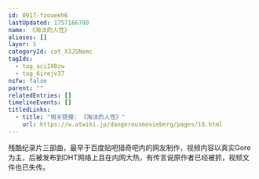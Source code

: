 ```yaml
---
id: 0917-fzoueeh6
lastUpdated: 1757166788
name: 《淘汰的人性》
aliases: []
layer: 5
categoryId: cat_X3JSNomc
tagIds:
  - tag_aci1X8zw
  - tag_6irejv37
nsfw: false
parent: ""
relatedEntries: []
timelineEvents: []
titledLinks:
  - title: "相关链接: 《淘汰的人性》"
    url: https://w.atwiki.jp/dangerousmovieberg/pages/18.html
---
```


残酷纪录片三部曲，最早于百度贴吧猎奇吧内的网友制作，视频内容以真实Gore为主，后被发布到DHT网络上且在内网大热，有传言说原作者已经被抓，视频文件也已失传。